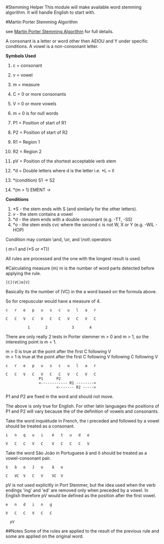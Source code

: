 #Stemming Helper
This module will make available word stemming algorithm.  It will handle English to start with.

#Martin Porter Stemming Algorithm

see [Martin Porter Stemming Algorithm](http://snowball.tartarus.org/algorithms/porter/stemmer.html) for full details.

A consonant is a letter or word other then AEIOU and Y under specific conditions.
A vowel is a non-consonant letter.

<b>Symbols Used</b>

1.  c = consonant
1.  v = vowel
1.  m = measure
1.  C = 0 or more consonants
1.  V = 0 or more vowels
1.  m = 0 is for null words
1.  P1 = Position of start of R1
1.  P2 = Position of start of R2
1.  R1 = Region 1
1.  R2 = Region 2
1.  pV = Position of the shortest acceptable verb stem
1.  *d = Double letters where d is the letter i.e. *L = ll

1.  *(condition) S1 -> S2
1.  *(m > 1) EMENT ->

<b>Conditions</b>

1.  *S   - the stem ends with S (and similarly for the other letters).
1.  *v*  - the stem contains a vowel
1.  *d   - the stem ends with a double consonant (e.g. -TT, -SS)
1.  *o   - the stem ends cvc where the second c is not W, X or Y (e.g. -WIL -HOP)

Condition may contain \and\, \or\, and \not\ operators

( m>1 and (*S or *T))

All rules are processed and the one with the longest result is used.

#Calculating measure (m)
m is the number of word parts detected before applying the rule.

    [C](VC)m[V]

Basically its the number of (VC) in the a word based on the formula above.

So for crepuscular would have a measure of 4.


    c   r   e   p   u   s   c   u   l   a   r
             
    C   C   V   C   V   C   C   V   C   V   C
   
              1       2           3       4
              
There are only really 2 tests in Porter stemmer m > 0 and m > 1, so the interesting point is m = 1.
              
m > 0 is true at the point after the first C following V<br/>
m > 1 is true at the point after the first C following V following C following V 

              
    c   r   e   p   u   s   c   u   l   a   r
             
    C   C   V   C   V   C   C   V   C   V   C
                   P1      P2
                   <------------ R1 -------->
                           <------- R2 ----->
                            
P1 and P2 are fixed in the word and should not move.

The above is only true for English.  For other latin languages the positions of P1 and P2 will vary because the of the 
definition of vowels and consonants.

Take the word inquiétude in French, the i preceded and followed by a vowel should 
be treated as a consonant.  

    i   n   q   u   i    é   t   u   d   e
       
    V   C   C   V   C    V   C   C   C   V   

Take the word São João in Portuguese ã and õ should be treated as a vowel-consonant pair.

    S   ã   o   J   o    ã   o
    
    C   VC  V   C   V    VC  V
    
pV is not used explicitly in Port Stemmer, but the idea used when the verb endings 'ing' and 'ed' are removed only when 
preceded by a vowel.  In English therefore pV would be defined as the position after the first vowel.    

    e   n   d   i   n   g
    
    V   C   C   V   C   C
      
      pV  

##Notes
Some of the rules are applied to the result of the previous rule and some are applied on the original word.  